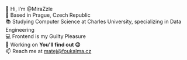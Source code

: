 👋 Hi, I’m @MiraZzle  
📍 Based in Prague, Czech Republic  
📚 Studying Computer Science at Charles University, specializing in Data Engineering  
💻 Frontend is my Guilty Pleasure  
🚀 Working on **You'll find out 😉**  
📫 Reach me at matej@foukalma.cz
